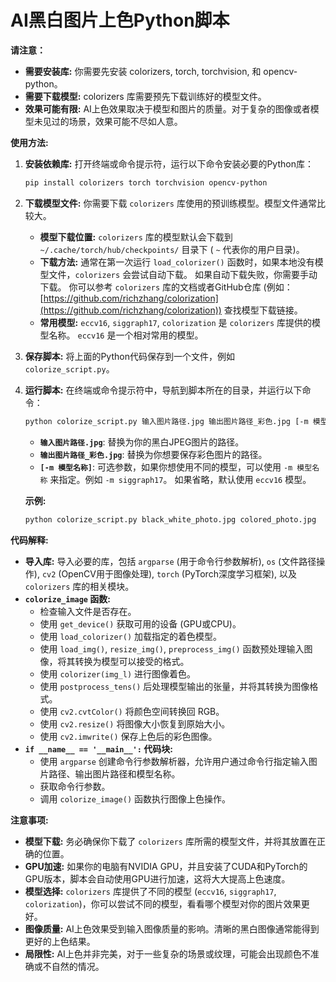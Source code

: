 # AI黑白图片上色Python脚本

**请注意：**

- **需要安装库:**  你需要先安装 colorizers, torch, torchvision, 和 opencv-python。
- **需要下载模型:**  colorizers 库需要预先下载训练好的模型文件。
- **效果可能有限:**  AI上色效果取决于模型和图片的质量。对于复杂的图像或者模型未见过的场景，效果可能不尽如人意。

**使用方法:**

1. **安装依赖库:**
   打开终端或命令提示符，运行以下命令安装必要的Python库：
   ```bash
   pip install colorizers torch torchvision opencv-python
   ```

2. **下载模型文件:**
   你需要下载 `colorizers` 库使用的预训练模型。模型文件通常比较大。
   * **模型下载位置:**  `colorizers` 库的模型默认会下载到 `~/.cache/torch/hub/checkpoints/` 目录下 ( `~` 代表你的用户目录)。
   * **下载方法:**  通常在第一次运行 `load_colorizer()` 函数时，如果本地没有模型文件，`colorizers` 会尝试自动下载。  如果自动下载失败，你需要手动下载。  你可以参考 `colorizers` 库的文档或者GitHub仓库 (例如：[https://github.com/richzhang/colorization](https://github.com/richzhang/colorization)) 查找模型下载链接。
   * **常用模型:**  `eccv16`, `siggraph17`, `colorization`  是 `colorizers` 库提供的模型名称。  `eccv16` 是一个相对常用的模型。

3. **保存脚本:**
   将上面的Python代码保存到一个文件，例如 `colorize_script.py`。

4. **运行脚本:**
   在终端或命令提示符中，导航到脚本所在的目录，并运行以下命令：
   ```bash
   python colorize_script.py 输入图片路径.jpg 输出图片路径_彩色.jpg [-m 模型名称]
   ```
   * **`输入图片路径.jpg`**:  替换为你的黑白JPEG图片的路径。
   * **`输出图片路径_彩色.jpg`**:  替换为你想要保存彩色图片的路径。
   * **`[-m 模型名称]`**:  可选参数，如果你想使用不同的模型，可以使用 `-m 模型名称` 来指定。例如 `-m siggraph17`。  如果省略，默认使用 `eccv16` 模型。

   **示例:**
   ```bash
   python colorize_script.py black_white_photo.jpg colored_photo.jpg
   ```

**代码解释:**

* **导入库:** 导入必要的库，包括 `argparse` (用于命令行参数解析), `os` (文件路径操作), `cv2` (OpenCV用于图像处理), `torch` (PyTorch深度学习框架), 以及 `colorizers` 库的相关模块。
* **`colorize_image` 函数:**
    * 检查输入文件是否存在。
    * 使用 `get_device()` 获取可用的设备 (GPU或CPU)。
    * 使用 `load_colorizer()` 加载指定的着色模型。
    * 使用 `load_img()`, `resize_img()`, `preprocess_img()` 函数预处理输入图像，将其转换为模型可以接受的格式。
    * 使用 `colorizer(img_l)` 进行图像着色。
    * 使用 `postprocess_tens()` 后处理模型输出的张量，并将其转换为图像格式。
    * 使用 `cv2.cvtColor()` 将颜色空间转换回 RGB。
    * 使用 `cv2.resize()` 将图像大小恢复到原始大小。
    * 使用 `cv2.imwrite()` 保存上色后的彩色图像。
* **`if __name__ == '__main__':` 代码块:**
    * 使用 `argparse` 创建命令行参数解析器，允许用户通过命令行指定输入图片路径、输出图片路径和模型名称。
    * 获取命令行参数。
    * 调用 `colorize_image()` 函数执行图像上色操作。

**注意事项:**

* **模型下载:**  务必确保你下载了 `colorizers` 库所需的模型文件，并将其放置在正确的位置。
* **GPU加速:**  如果你的电脑有NVIDIA GPU，并且安装了CUDA和PyTorch的GPU版本，脚本会自动使用GPU进行加速，这将大大提高上色速度。
* **模型选择:**  `colorizers` 库提供了不同的模型 (`eccv16`, `siggraph17`, `colorization`)，你可以尝试不同的模型，看看哪个模型对你的图片效果更好。
* **图像质量:**  AI上色效果受到输入图像质量的影响。清晰的黑白图像通常能得到更好的上色结果。
* **局限性:**  AI上色并非完美，对于一些复杂的场景或纹理，可能会出现颜色不准确或不自然的情况。
